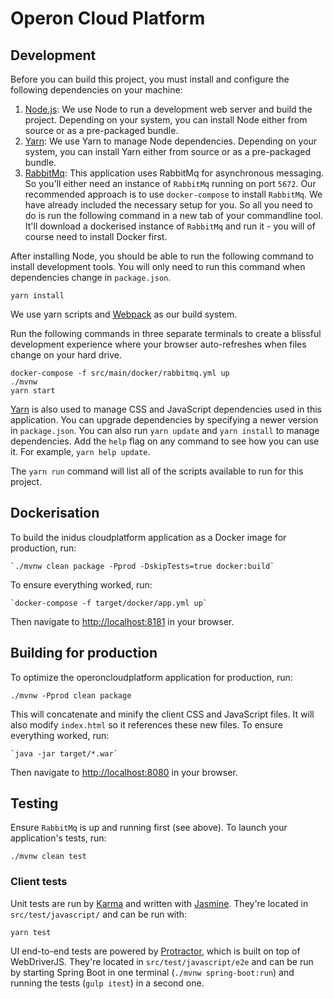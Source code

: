 # Operon Cloud Platform

## Development

Before you can build this project, you must install and configure the following dependencies on your machine:

1. [Node.js](https://nodejs.org/en/): We use Node to run a development web server and build the project.
   Depending on your system, you can install Node either from source or as a pre-packaged bundle.
2. [Yarn](https://yarnpkg.com/en/): We use Yarn to manage Node dependencies.
   Depending on your system, you can install Yarn either from source or as a pre-packaged bundle.
3. [RabbitMq](https://www.rabbitmq.com/): This application uses RabbitMq for asynchronous messaging.
    So you'll either need an instance of `RabbitMq` running on port `5672`. Our recommended approach is to use `docker-compose` to install `RabbitMq`. We have already included the necessary setup for you. So all you need to do is run the following command in a new tab of your commandline tool. It'll download a dockerised instance of `RabbitMq` and run it - you will of course need to install Docker first.

After installing Node, you should be able to run the following command to install development tools.
You will only need to run this command when dependencies change in `package.json`.

    yarn install

We use yarn scripts and [Webpack](https://webpack.js.org/) as our build system.

Run the following commands in three separate terminals to create a blissful development experience where your browser
auto-refreshes when files change on your hard drive.

    docker-compose -f src/main/docker/rabbitmq.yml up
    ./mvnw
    yarn start

[Yarn](https://yarnpkg.com/en/) is also used to manage CSS and JavaScript dependencies used in this application. You can upgrade dependencies by
specifying a newer version in `package.json`. You can also run `yarn update` and `yarn install` to manage dependencies.
Add the `help` flag on any command to see how you can use it. For example, `yarn help update`.

The `yarn run` command will list all of the scripts available to run for this project.

## Dockerisation

To build the inidus cloudplatform application as a Docker image for production, run:

    `./mvnw clean package -Pprod -DskipTests=true docker:build`

To ensure everything worked, run:

    `docker-compose -f target/docker/app.yml up`

Then navigate to [http://localhost:8181](http://localhost:8181) in your browser.

## Building for production

To optimize the operoncloudplatform application for production, run:

    ./mvnw -Pprod clean package

This will concatenate and minify the client CSS and JavaScript files. It will also modify `index.html` so it references these new files.
To ensure everything worked, run:

    `java -jar target/*.war`

Then navigate to [http://localhost:8080](http://localhost:8080) in your browser.

## Testing

Ensure `RabbitMq` is up and running first (see above). To launch your application's tests, run:

    ./mvnw clean test

### Client tests

Unit tests are run by [Karma](https://karma-runner.github.io) and written with [Jasmine](https://jasmine.github.io/). They're located in `src/test/javascript/` and can be run with:

    yarn test

UI end-to-end tests are powered by [Protractor](http://www.protractortest.org/#/), which is built on top of WebDriverJS. They're located in `src/test/javascript/e2e`
and can be run by starting Spring Boot in one terminal (`./mvnw spring-boot:run`) and running the tests (`gulp itest`) in a second one.
